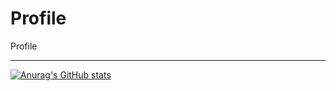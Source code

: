 # Profile
Profile


---
[![Anurag's GitHub stats](https://github-readme-stats.vercel.app/api?username=Sanideth)](https://github.com/anuraghazra/github-readme-stats)
